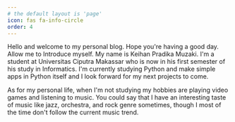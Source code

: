 ```yaml
---
# the default layout is 'page'
icon: fas fa-info-circle
order: 4
---
```


Hello and welcome to my personal blog. Hope you're having a good day. Allow me to Introduce myself. My name is Keihan Pradika Muzaki. I'm a student at Universitas Ciputra Makassar who is now in his first semester of his study in Informatics. I'm currently studying Python and make simple apps in Python itself and I look forward for my next projects to come.

As for my personal life, when I'm not studying my hobbies are playing video games and listening to music. You could say that I have an interesting taste of music like jazz, orchestra, and rock genre sometimes, though I most of the time don't follow the current music trend.
